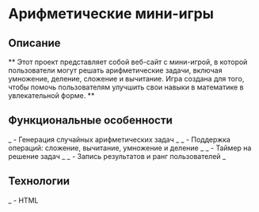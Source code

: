 # Арифметические мини-игры
## Описание 
** Этот проект представляет собой веб-сайт с мини-игрой, в которой пользователи могут решать арифметические задачи, включая умножение, деление, сложение и вычитание. Игра создана для того, чтобы помочь пользователям улучшить свои навыки в математике в увлекательной форме. **

## Функциональные особенности  
_ - Генерация случайных арифметических задач _ 
_ - Поддержка операций: сложение, вычитание, умножение и деление _
_ - Таймер на решение задач _
_ - Запись результатов и ранг пользователей _

## Технологии
_ - HTML
